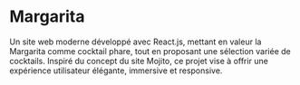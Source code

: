 # Margarita
Un site web moderne développé avec React.js, mettant en valeur la Margarita comme cocktail phare, tout en proposant une sélection variée de cocktails. Inspiré du concept du site Mojito, ce projet vise à offrir une expérience utilisateur élégante, immersive et responsive.
